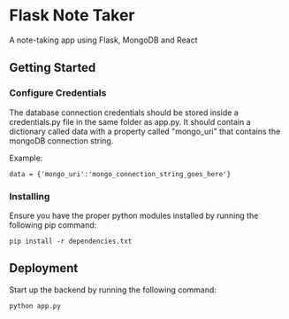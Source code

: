 # Flask Note Taker

A note-taking app using Flask, MongoDB and React

## Getting Started

### Configure Credentials

The database connection credentials should be stored inside a credentials.py file in the same folder as app.py. It should contain a dictionary called data with a property called "mongo_uri" that contains the mongoDB connection string.

Example:
```
data = {'mongo_uri':'mongo_connection_string_goes_here'}
```

### Installing

Ensure you have the proper python modules installed by running the following pip command:
```
pip install -r dependencies.txt
```

## Deployment

Start up the backend by running the following command:
```
python app.py
```
